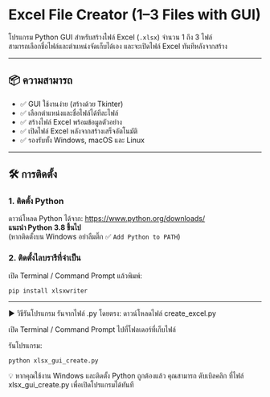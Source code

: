 # Excel File Creator (1–3 Files with GUI)

โปรแกรม Python GUI สำหรับสร้างไฟล์ Excel (`.xlsx`) จำนวน 1 ถึง 3 ไฟล์  
สามารถเลือกชื่อไฟล์และตำแหน่งจัดเก็บได้เอง และจะเปิดไฟล์ Excel ทันทีหลังจากสร้าง

---

## 📦 ความสามารถ

- ✅ GUI ใช้งานง่าย (สร้างด้วย Tkinter)
- ✅ เลือกตำแหน่งและชื่อไฟล์ได้ทีละไฟล์
- ✅ สร้างไฟล์ Excel พร้อมข้อมูลตัวอย่าง
- ✅ เปิดไฟล์ Excel หลังจากสร้างเสร็จอัตโนมัติ
- ✅ รองรับทั้ง Windows, macOS และ Linux

---

## 🛠️ การติดตั้ง

### 1. ติดตั้ง Python

ดาวน์โหลด Python ได้จาก: https://www.python.org/downloads/  
**แนะนำ Python 3.8 ขึ้นไป**  
(หากติดตั้งบน Windows อย่าลืมติ๊ก ✅ `Add Python to PATH`)

### 2. ติดตั้งไลบรารีที่จำเป็น

เปิด Terminal / Command Prompt แล้วพิมพ์:

```
pip install xlsxwriter
```

---

▶️ วิธีรันโปรแกรม
รันจากไฟล์ .py โดยตรง:
ดาวน์โหลดไฟล์ create_excel.py

เปิด Terminal / Command Prompt ไปที่โฟลเดอร์ที่เก็บไฟล์

รันโปรแกรม:
```
python xlsx_gui_create.py
```
💡 หากคุณใช้งาน Windows และติดตั้ง Python ถูกต้องแล้ว
คุณสามารถ ดับเบิลคลิก ที่ไฟล์ xlsx_gui_create.py เพื่อเปิดโปรแกรมได้ทันที
